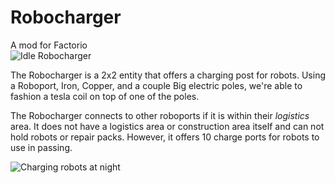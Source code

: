 # Robocharger
A mod for Factorio  
![Idle Robocharger](http://i.imgur.com/OcxFlBr.gif) 

The Robocharger is a 2x2 entity that offers a charging post for robots. Using a Roboport, Iron, Copper, and a couple Big electric poles, we're able to fashion a tesla coil on top of one of the poles. 

The Robocharger connects to other roboports if it is within their *logistics* area. It does not have a logistics area or construction area itself and can not hold robots or repair packs. However, it offers 10 charge ports for robots to use in passing. 

![Charging robots at night](http://i.imgur.com/wqWr5pG.png)
